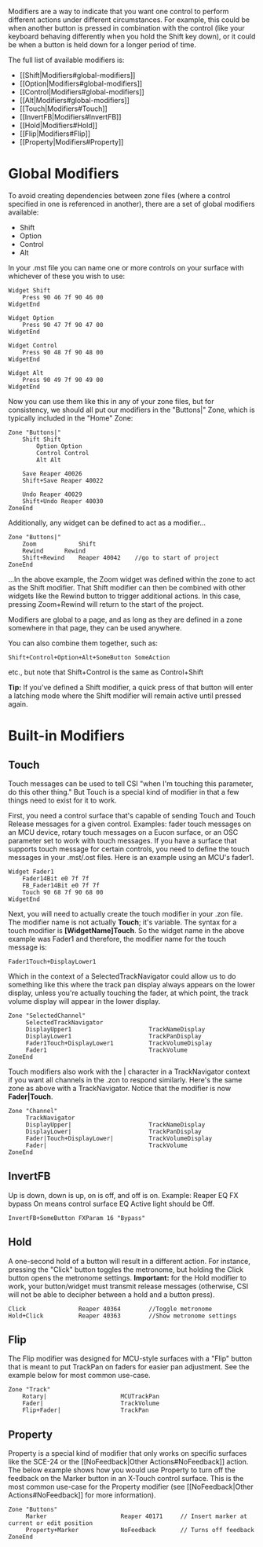 Modifiers are a way to indicate that you want one control to perform different actions under different circumstances. For example, this could be when another button is pressed in combination with the control (like your keyboard behaving differently when you hold the Shift key down), or it could be when a button is held down for a longer period of time. 

The full list of available modifiers is:
* [[Shift|Modifiers#global-modifiers]]
* [[Option|Modifiers#global-modifiers]]
* [[Control|Modifiers#global-modifiers]]
* [[Alt|Modifiers#global-modifiers]]
* [[Touch|Modifiers#Touch]]
* [[InvertFB|Modifiers#InvertFB]]
* [[Hold|Modifiers#Hold]]
* [[Flip|Modifiers#Flip]]
* [[Property|Modifiers#Property]]

# Global Modifiers

To avoid creating dependencies between zone files (where a control specified in one is referenced in another), there are a set of global modifiers available:
 
* Shift
* Option
* Control
* Alt

In your .mst file you can name one or more controls on your surface with whichever of these you wish to use:

````     
Widget Shift
	Press 90 46 7f 90 46 00
WidgetEnd

Widget Option
	Press 90 47 7f 90 47 00
WidgetEnd

Widget Control
	Press 90 48 7f 90 48 00
WidgetEnd

Widget Alt
	Press 90 49 7f 90 49 00
WidgetEnd  
````     

Now you can use them like this in any of your zone files, but for consistency, we should all put our modifiers in the "Buttons|" Zone, which is typically included in the "Home" Zone:

````   
Zone "Buttons|"
 	Shift Shift
        Option Option
        Control Control
        Alt Alt

 	Save Reaper 40026
	Shift+Save Reaper 40022

	Undo Reaper 40029
	Shift+Undo Reaper 40030
ZoneEnd
````    

Additionally, any widget can be defined to act as a modifier...

````   
Zone "Buttons|"
 	Zoom            Shift
	Rewind 		Rewind
	Shift+Rewind	Reaper 40042	//go to start of project
ZoneEnd
````   

...In the above example, the Zoom widget was defined within the zone to act as the Shift modifier. That Shift modifier can then be combined with other widgets like the Rewind button to trigger additional actions. In this case, pressing Zoom+Rewind will return to the start of the project.

Modifiers are global to a page, and as long as they are defined in a zone somewhere in that page, they can be used anywhere.

You can also combine them together, such as:

````    
Shift+Control+Option+Alt+SomeButton SomeAction    
````    
etc., but note that Shift+Control is the same as Control+Shift

**Tip:** If you've defined a Shift modifier, a quick press of that button will enter a latching mode where the Shift modifier will remain active until pressed again.

# Built-in Modifiers

## Touch
Touch messages can be used to tell CSI "when I'm touching this parameter, do this other thing." But Touch is a special kind of modifier in that a few things need to exist for it to work. 

First, you need a control surface that's capable of sending Touch and Touch Release messages for a given control. Examples: fader touch messages on an MCU device, rotary touch messages on a Eucon surface, or an OSC parameter set to work with touch messages. If you have a surface that supports touch message for certain controls, you need to define the touch messages in your .mst/.ost files. Here is an example using an MCU's fader1.

```
Widget Fader1
	Fader14Bit e0 7f 7f
	FB_Fader14Bit e0 7f 7f
	Touch 90 68 7f 90 68 00
WidgetEnd
```

Next, you will need to actually create the touch modifier in your .zon file. The modifier name is not actually **Touch**; it's variable. The syntax for a touch modifier is **[WidgetName]Touch**. So the widget name in the above example was Fader1 and therefore, the modifier name for the touch message is:

```
Fader1Touch+DisplayLower1
```

Which in the context of a SelectedTrackNavigator could allow us to do something like this where the track pan display always appears on the lower display, unless you're actually touching the fader, at which point, the track volume display will appear in the lower display.

```
Zone "SelectedChannel"
     SelectedTrackNavigator
     DisplayUpper1                      TrackNameDisplay
     DisplayLower1                      TrackPanDisplay
     Fader1Touch+DisplayLower1          TrackVolumeDisplay
     Fader1                             TrackVolume
ZoneEnd
```

Touch modifiers also work with the | character in a TrackNavigator context if you want all channels in the .zon to respond similarly. Here's the same zone as above with a TrackNavigator. Notice that the modifier is now **Fader|Touch**.

```
Zone "Channel"
     TrackNavigator
     DisplayUpper|                      TrackNameDisplay
     DisplayLower|                      TrackPanDisplay
     Fader|Touch+DisplayLower|          TrackVolumeDisplay
     Fader|                             TrackVolume
ZoneEnd
```

## InvertFB 
Up is down, down is up, on is off, and off is on. Example: Reaper EQ FX bypass On means control surface EQ Active light should be Off.

```` 
InvertFB+SomeButton FXParam 16 "Bypass"
```` 

## Hold
A one-second hold of a button will result in a different action. For instance, pressing the "Click" button toggles the metronome, but holding the Click button opens the metronome settings. **Important:** for the Hold modifier to work, your button/widget must transmit release messages (otherwise, CSI will not be able to decipher between a hold and a button press). 

```` 
Click				Reaper 40364 		//Toggle metronome
Hold+Click			Reaper 40363		//Show metronome settings
````    

## Flip
The Flip modifier was designed for MCU-style surfaces with a "Flip" button that is meant to put TrackPan on faders for easier pan adjustment. See the example below for most common use-case.
```
Zone "Track"
    Rotary|                     MCUTrackPan
    Fader|                   	TrackVolume 
    Flip+Fader|                	TrackPan 
```

## Property
Property is a special kind of modifier that only works on specific surfaces like the SCE-24 or the [[NoFeedback|Other Actions#NoFeedback]] action. The below example shows how you would use Property to turn off the feedback on the Marker button in an X-Touch control surface. This is the most common use-case for the Property modifier (see [[NoFeedback|Other Actions#NoFeedback]] for more information). 
```
Zone "Buttons"
     Marker                     Reaper 40171     // Insert marker at current or edit position
     Property+Marker            NoFeedback       // Turns off feedback
ZoneEnd
```